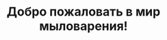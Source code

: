 <!DOCTYPE html>  
<html lang="ru">  
<head>  
  <meta charset="UTF-8">  
  <title>Мыловарение</title>  
</head>  
<body>  
  <header>  
    <h1>Добро пожаловать в мир мыловарения!</h1>  
  </header>
